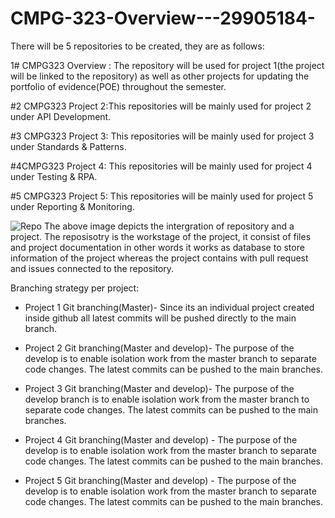 # CMPG-323-Overview---29905184-
There will be 5 repositories to be created, they are as follows: 


1# CMPG323 Overview : The repository will be used for project 1(the project will be linked to the repository) as well as other projects for updating the portfolio of evidence(POE) throughout the semester.

#2 CMPG323 Project 2:This repositories will be mainly used for project 2 under API Development.

#3 CMPG323 Project 3: This repositories will be mainly used for project 3 under Standards & Patterns.

#4CMPG323 Project 4: This repositories will be mainly used for project 4 under Testing & RPA.

#5 CMPG323 Project 5: This repositories will be mainly used for project 5 under Reporting & Monitoring.

![Repo](https://user-images.githubusercontent.com/92341837/185383290-e60a0760-3dba-4c83-bb89-f2ba1696f144.png)
The above image depicts the intergration of repository and a project. The reposisotry is the workstage of the project, it consist of files and project documentation in other words it works as database to store information of the project whereas the project contains with pull request and issues connected to the repository.

Branching strategy per project:
* Project 1 Git branching(Master)- Since its an individual project created inside github all latest commits will be pushed directly to the main branch.

* Project 2 Git branching(Master and develop)- The purpose of the develop is to enable isolation work from the master branch to separate code changes. The latest commits can be pushed to the main branches. 

* Project 3 Git branching(Master and develop)-  The purpose of the develop branch is to enable isolation work from the master branch to separate code changes. The latest commits can be pushed to the main branches. 

* Project 4 Git branching(Master and develop) -  The purpose of the develop is to enable isolation work from the master branch to separate code changes. The latest commits can be pushed to the main branches. 

* Project 5 Git branching(Master and develop) -  The purpose of the develop is to enable isolation work from the master branch to separate code changes. The latest commits can be pushed to the main branches. 
